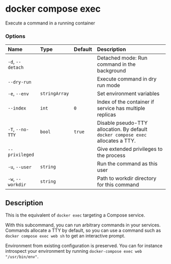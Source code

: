 # docker compose exec

<!---MARKER_GEN_START-->
Execute a command in a running container

### Options

| Name              | Type          | Default | Description                                                                      |
|:------------------|:--------------|:--------|:---------------------------------------------------------------------------------|
| `-d`, `--detach`  |               |         | Detached mode: Run command in the background                                     |
| `--dry-run`       |               |         | Execute command in dry run mode                                                  |
| `-e`, `--env`     | `stringArray` |         | Set environment variables                                                        |
| `--index`         | `int`         | `0`     | Index of the container if service has multiple replicas                          |
| `-T`, `--no-TTY`  | `bool`        | `true`  | Disable pseudo-TTY allocation. By default `docker compose exec` allocates a TTY. |
| `--privileged`    |               |         | Give extended privileges to the process                                          |
| `-u`, `--user`    | `string`      |         | Run the command as this user                                                     |
| `-w`, `--workdir` | `string`      |         | Path to workdir directory for this command                                       |


<!---MARKER_GEN_END-->

## Description

This is the equivalent of `docker exec` targeting a Compose service.

With this subcommand, you can run arbitrary commands in your services. Commands allocate a TTY by default, so
you can use a command such as `docker compose exec web sh` to get an interactive prompt.

Environment from existing configuration is preserved.
You can for instance introspect your environment by running `docker-compose exec web "/usr/bin/env"`.

